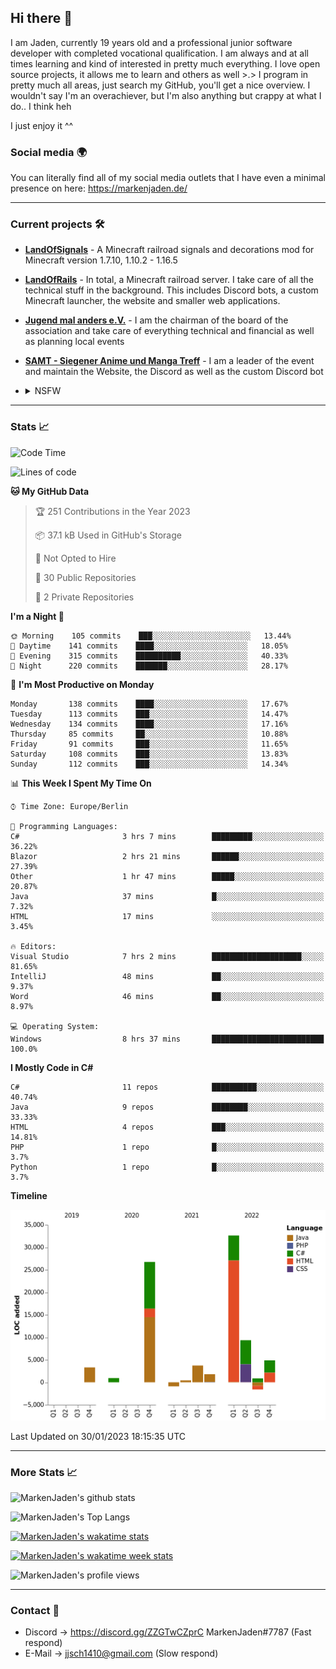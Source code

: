 ## Hi there 👋
I am Jaden, currently 19 years old and a professional junior software developer with completed vocational qualification. I am always and at all times learning and kind of interested in pretty much everything. I love open source projects, it allows me to learn and others as well >.>
I program in pretty much all areas, just search my GitHub, you'll get a nice overview.
I wouldn't say I'm an overachiever, but I'm also anything but crappy at what I do.. I think heh

I just enjoy it ^^

### Social media 🌍

You can literally find all of my social media outlets that I have even a minimal presence on here: https://markenjaden.de/

---

### Current projects 🛠

* [**LandOfSignals**](https://github.com/LandOfRails/LandOfSignals) - A Minecraft railroad signals and decorations mod for Minecraft version 1.7.10, 1.10.2 - 1.16.5
* [**LandOfRails**](https://github.com/LandOfRails) - In total, a Minecraft railroad server. I take care of all the technical stuff in the background. This includes Discord bots, a custom Minecraft launcher, the website and smaller web applications.
* [**Jugend mal anders e.V.**](https://jugendmalanders.de/) - I am the chairman of the board of the association and take care of everything technical and financial as well as planning local events
* [**SAMT - Siegener Anime und Manga Treff**](https://github.com/Siegener-Anime-und-Manga-Treff-SAMT) - I am a leader of the event and maintain the Website, the Discord as well as the custom Discord bot
* <details> 
  <summary>NSFW</summary>
  
  [**Nekos**](https://github.com/MarkenJaden/Nekos) - Website providing you with random lewd neko pics
  
</details>

---

### Stats 📈

<!--START_SECTION:waka-->
![Code Time](http://img.shields.io/badge/Code%20Time-1%2C050%20hrs%2047%20mins-blue)

![Lines of code](https://img.shields.io/badge/From%20Hello%20World%20I%27ve%20Written-82%20Thousand%20lines%20of%20code-blue)

**🐱 My GitHub Data** 

> 🏆 251 Contributions in the Year 2023
 > 
> 📦 37.1 kB Used in GitHub's Storage 
 > 
> 🚫 Not Opted to Hire
 > 
> 📜 30 Public Repositories 
 > 
> 🔑 2 Private Repositories  
 > 
**I'm a Night 🦉** 

```text
🌞 Morning    105 commits    ███░░░░░░░░░░░░░░░░░░░░░░   13.44% 
🌆 Daytime    141 commits    ████░░░░░░░░░░░░░░░░░░░░░   18.05% 
🌃 Evening    315 commits    ██████████░░░░░░░░░░░░░░░   40.33% 
🌙 Night      220 commits    ███████░░░░░░░░░░░░░░░░░░   28.17%

```
📅 **I'm Most Productive on Monday** 

```text
Monday       138 commits    ████░░░░░░░░░░░░░░░░░░░░░   17.67% 
Tuesday      113 commits    ███░░░░░░░░░░░░░░░░░░░░░░   14.47% 
Wednesday    134 commits    ████░░░░░░░░░░░░░░░░░░░░░   17.16% 
Thursday     85 commits     ██░░░░░░░░░░░░░░░░░░░░░░░   10.88% 
Friday       91 commits     ███░░░░░░░░░░░░░░░░░░░░░░   11.65% 
Saturday     108 commits    ███░░░░░░░░░░░░░░░░░░░░░░   13.83% 
Sunday       112 commits    ███░░░░░░░░░░░░░░░░░░░░░░   14.34%

```


📊 **This Week I Spent My Time On** 

```text
⌚︎ Time Zone: Europe/Berlin

💬 Programming Languages: 
C#                       3 hrs 7 mins        █████████░░░░░░░░░░░░░░░░   36.22% 
Blazor                   2 hrs 21 mins       ██████░░░░░░░░░░░░░░░░░░░   27.39% 
Other                    1 hr 47 mins        █████░░░░░░░░░░░░░░░░░░░░   20.87% 
Java                     37 mins             █░░░░░░░░░░░░░░░░░░░░░░░░   7.32% 
HTML                     17 mins             ░░░░░░░░░░░░░░░░░░░░░░░░░   3.45%

🔥 Editors: 
Visual Studio            7 hrs 2 mins        ████████████████████░░░░░   81.65% 
IntelliJ                 48 mins             ██░░░░░░░░░░░░░░░░░░░░░░░   9.37% 
Word                     46 mins             ██░░░░░░░░░░░░░░░░░░░░░░░   8.97%

💻 Operating System: 
Windows                  8 hrs 37 mins       █████████████████████████   100.0%

```

**I Mostly Code in C#** 

```text
C#                       11 repos            ██████████░░░░░░░░░░░░░░░   40.74% 
Java                     9 repos             ████████░░░░░░░░░░░░░░░░░   33.33% 
HTML                     4 repos             ███░░░░░░░░░░░░░░░░░░░░░░   14.81% 
PHP                      1 repo              █░░░░░░░░░░░░░░░░░░░░░░░░   3.7% 
Python                   1 repo              █░░░░░░░░░░░░░░░░░░░░░░░░   3.7%

```


**Timeline**

![Chart not found](https://raw.githubusercontent.com/MarkenJaden/MarkenJaden/main/charts/bar_graph.png) 


 Last Updated on 30/01/2023 18:15:35 UTC
<!--END_SECTION:waka-->

---

### More Stats 📈

![MarkenJaden's github stats](https://github-readme-stats.vercel.app/api?username=MarkenJaden&count_private=true&show_icons=true&theme=radical)

![MarkenJaden's Top Langs](https://github-readme-stats.vercel.app/api/top-langs/?username=MarkenJaden&theme=radical)

[![MarkenJaden's wakatime stats](https://github-readme-stats.vercel.app/api/wakatime?username=MarkenJaden&theme=radical)](https://wakatime.com/@17f322c9-222a-48b4-9e15-983c41f7aed4)

[![MarkenJaden's wakatime week stats](https://wakatime.com/badge/user/17f322c9-222a-48b4-9e15-983c41f7aed4.svg)](https://wakatime.com/@17f322c9-222a-48b4-9e15-983c41f7aed4)

<!--[![MarkenJaden's Codewars stats](https://www.codewars.com/users/MarkenJaden/badges/large)](https://www.codewars.com/users/MarkenJaden)-->

![MarkenJaden's profile views](https://komarev.com/ghpvc/?username=MarkenJaden)

---

### Contact 💌

* Discord -> https://discord.gg/ZZGTwCZprC MarkenJaden#7787 (Fast respond)
* E-Mail -> jjsch1410@gmail.com (Slow respond)



<!--
**MarkenJaden/MarkenJaden** is a ✨ _special_ ✨ repository because its `README.md` (this file) appears on your GitHub profile.

Here are some ideas to get you started:

- 🔭 I’m currently working on ...
- 🌱 I’m currently learning ...
- 👯 I’m looking to collaborate on ...
- 🤔 I’m looking for help with ...
- 💬 Ask me about ...
- 📫 How to reach me: ...
- 😄 Pronouns: ...
- ⚡ Fun fact: ...
-->
